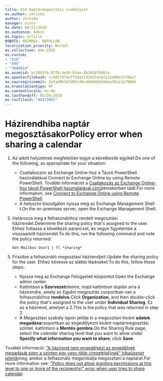 ```yaml
---
title: 618 Naptármegosztási szabályzat
ms.author: chrisda
author: chrisda
manager: scotv
ms.date: 04/21/2020
ms.audience: Admin
ms.topic: article
ROBOTS: NOINDEX, NOFOLLOW
localization_priority: Normal
ms.collection: Adm_O365
ms.custom:
- "618"
- "899"
- "3800014"
ms.assetid: bc3db17b-87f8-4e50-b3ee-8b105b70d67a
ms.openlocfilehash: cc5827975eff10a119281541622224d0e37f08a7
ms.sourcegitcommit: 2afad0b107d03cd8c4de0b85b5bee38a13a7960d
ms.translationtype: MT
ms.contentlocale: hu-HU
ms.lasthandoff: 05/26/2020
ms.locfileid: "44373001"
---
```

# <a name="policy-error-when-sharing-a-calendar"></a><span data-ttu-id="984d7-102">Házirendhiba naptár megosztásakor</span><span class="sxs-lookup"><span data-stu-id="984d7-102">Policy error when sharing a calendar</span></span>

1. <span data-ttu-id="984d7-103">Az adott helyzetnek megfelelően tegye a következők egyikét:</span><span class="sxs-lookup"><span data-stu-id="984d7-103">Do one of the following, as appropriate for your situation:</span></span>
    - <span data-ttu-id="984d7-104">Csatlakozzon az Exchange Online-hoz a Távoli PowerShell használatával.</span><span class="sxs-lookup"><span data-stu-id="984d7-104">Connect to Exchange Online by using Remote PowerShell.</span></span> <span data-ttu-id="984d7-105">További információt a [Csatlakozás az Exchange Online-hoz távoli PowerShell használatával című](https://technet.microsoft.com/library/jj984289%28v=exchg.160%29.aspx)témakörben talál.</span><span class="sxs-lookup"><span data-stu-id="984d7-105">For more information, see [Connect to Exchange Online using Remote PowerShell](https://technet.microsoft.com/library/jj984289%28v=exchg.160%29.aspx).</span></span>
    - <span data-ttu-id="984d7-106">A helyszíni kiszolgálón nyissa meg az Exchange Management Shell t.</span><span class="sxs-lookup"><span data-stu-id="984d7-106">On the on-premises server, open the Exchange Management Shell.</span></span>
2. <span data-ttu-id="984d7-107">Határozza meg a felhasználóhoz rendelt megosztási házirendet.</span><span class="sxs-lookup"><span data-stu-id="984d7-107">Determine the sharing policy that's assigned to the user.</span></span> <span data-ttu-id="984d7-108">Ehhez futtassa a következő parancsot, és vegye figyelembe a visszaadott házirendet:</span><span class="sxs-lookup"><span data-stu-id="984d7-108">To do this, run the following command and note the policy returned:</span></span>

    `
    Get-Mailbox User1 | fl *sharing*
    `

3. <span data-ttu-id="984d7-109">Frissítse a felhasználó megosztási házirendjeit.</span><span class="sxs-lookup"><span data-stu-id="984d7-109">Update the sharing policy for the user.</span></span> <span data-ttu-id="984d7-110">Ehhez kövesse az alábbi lépéseket:</span><span class="sxs-lookup"><span data-stu-id="984d7-110">To do this, follow these steps:</span></span>
    - <span data-ttu-id="984d7-111">Nyissa meg az Exchange Felügyeleti központot.</span><span class="sxs-lookup"><span data-stu-id="984d7-111">Open the Exchange admin center.</span></span>
    - <span data-ttu-id="984d7-112">Kattintson a **Szervezet**elemre, majd kattintson duplán arra a házirendre, amely az Egyéni megosztás csoportban van a felhasználóhoz **rendelve.**</span><span class="sxs-lookup"><span data-stu-id="984d7-112">Click **Organization**, and then double-click the policy that's assigned to the user under **Individual Sharing**.</span></span> <span data-ttu-id="984d7-113">Ez az a házirend, amelyet a 2.</span><span class="sxs-lookup"><span data-stu-id="984d7-113">This is the policy that was returned in step 2.</span></span>
    - <span data-ttu-id="984d7-114">A Megosztási szabály lapon jelölje ki a megosztani kívánt **adatok megadása**csoportban az engedélyezni kívánt naptármegosztási szintet. kattintson a **Mentés gombra.**</span><span class="sxs-lookup"><span data-stu-id="984d7-114">On the Sharing Rule page, select the calendar sharing level that you want to allow under **Specify what information you want to share**; click **Save**.</span></span>

<span data-ttu-id="984d7-115">További információ: ["A házirend nem engedélyezi az engedélyek megadását ezen a szinten egy vagy több címzett(ek)nek" hibaüzenet jelenik](https://docs.microsoft.com/exchange/troubleshoot/calendar-sharing/policy-permissions-issue)meg, amikor a felhasználó megpróbálja megosztani a naptárat.</span><span class="sxs-lookup"><span data-stu-id="984d7-115">For more information see: ["Policy does not allow granting permissions at this level to one or more of the recipient(s)" error when user tries to share calendar](https://docs.microsoft.com/exchange/troubleshoot/calendar-sharing/policy-permissions-issue).</span></span>
